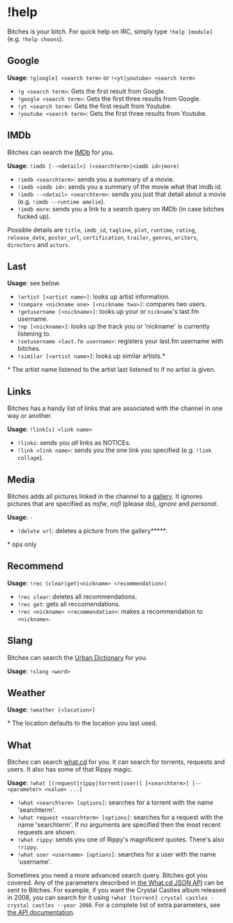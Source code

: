 # !help

Bitches is your bitch. For quick help on IRC, simply type `!help [module]` (e.g. `!help choons`).

## Google

**Usage**: `!g[oogle] <search term>` or `!<yt|youtube> <search term>`

* `!g <search term>`: Gets the first result from Google.
* `!google <search term>`: Gets the first three results from Google.
* `!yt <search term>`: Gets the first result from Youtube.
* `!youtube <search term>`: Gets the first three results from Youtube. 

## IMDb

Bitches can search the [IMDb](http://imdb.com) for you.

**Usage**: `!imdb [--<detail>] (<searchterm>|<imdb id>|more)`

* `!imdb <searchterm>`: sends you a summary of a movie.
* `!imdb <imdb id>`: sends you a summary of the movie what that imdb id.
* `!imdb --<detail> <searchterm>`: sends you just that detail about a movie (e.g. `!imdb --runtime amelie`).
* `!imdb more`: sends you a link to a search query on IMDb (in case bitches fucked up).

Possible details are `title`, `imdb_id`, `tagline`, `plot`, `runtime`, `rating`, `release_date`, `poster_url`, `certification`, `trailer`, `genres`, `writers`, `directors` and `actors`.

## Last

**Usage**: see below.

* `!artist [<artist name>]`: looks up artist information.
* `!compare <nickname one> [<nickname two>]`: compares two users.
* `!getusername [<nickname>]`: looks up your or `nickname`'s last.fm username.
* `!np [<nickname>]`: looks up the track you or 'nickname' is currently listening to.
* `!setusername <last.fm username>`: registers your last.fm username with bitches.
* `!similar [<artist name>]`: looks up similar artists.*

\* The artist name listened to the artist last listened to if no artist is given.

## Links

Bitches has a handy list of links that are associated with the channel in one way or another.

**Usage**: `!link[s] <link name>`

* `!links`: sends you *all* links as NOTICEs.
* `!link <link name>`: sends you the one link you specified (e.g. `!link collage`).

## Media

Bitches adds all pictures linked in the channel to a [gallery](http://indie-gallery.herokuapp.com). It ignores pictures that are specified as *nsfw*, *nsfl* (please do), *ignore* and *personal*.

**Usage**: `-`

* `!delete url`: deletes a picture from the gallery**\***.

\* ops only

## Recommend

**Usage**: `!rec (clear|get|<nickname> <recommendation>)`

* `!rec clear`: deletes all recommendations.
* `!rec get`: gets all reccomendations.
* `!rec <nickname> <recommendation>`: makes a recommendation to `<nickname>`.

## Slang

Bitches can search the [Urban Dictionary](http://urbandictionary.com/) for you.

**Usage**: `!slang <word>`

## Weather

**Usage**: `!weather [<location>]`

\* The location defaults to the location you last used.

## What

Bitches can search [what.cd](https://what.cd) for you. It can search for torrents, requests and users. It also has some of that Rippy magic.

**Usage**: `!what [(request|rippy|torrent|user)] [<searchterm>] [--<parameter> <value> ...]`

* `!what <searchterm> [options]`: searches for a torrent with the name 'searchterm'.
* `!what request <searchterm> [options]`: searches for a request with the name 'searchterm'.
If no arguments are specified then the most recent requests are shown.
* `!what rippy`: sends you one of Rippy's magnificent quotes. There's also `!rippy`.
* `!what user <username> [options]`: searches for a user with the name 'username'.

Sometimes you need a more advanced search query. Bitches got you covered. Any of the parameters described in [the What.cd JSON API](https://ssl.what.cd/wiki.php?action=article&id=998) can be sent to Bitches. For example, if you want the Crystal Castles album released in 2008, you can search for it using `!what [torrent] crystal castles - crystal castles --year 2008`. For a complete list of extra parameters, see [the API documentation](https://ssl.what.cd/wiki.php?action=article&id=998).
